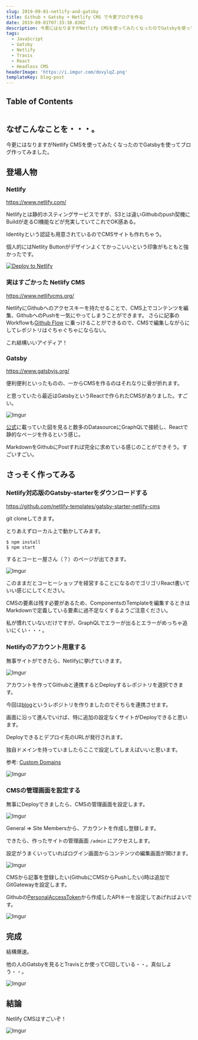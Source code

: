```yaml
---
slug: 2019-09-01-netlify-and-gatsby
title: Github + Gatsby + Netlify CMS で今更ブログを作る
date: 2019-09-01T07:33:38.830Z
description: 今更にはなりますがNetlify CMSを使ってみたくなったのでGatsbyを使ってブログ作ってみました。
tags:
  - JavaScript
  - Gatsby
  - Netlify
  - Travis
  - React
  - Headless CMS
headerImage: 'https://i.imgur.com/dovylqZ.png'
templateKey: blog-post
---
```


## Table of Contents

```toc

```

## なぜこんなことを・・・。

今更にはなりますがNetlify CMSを使ってみたくなったのでGatsbyを使ってブログ作ってみました。

## 登場人物

### Netlify

<https://www.netlify.com/>


Netlifyとは静的ホスティングサービスですが、S3とは違いGithubのpush契機にBuildが走るCI機能などが充実していてこれでOK感ある。

Identityという認証も用意されているのでCMSサイトも作れちゃう。

個人的にはNetlity Buttonがデザインよくてかっこいいという印象がもともと強かったです。

[![Deploy to Netlify](https://www.netlify.com/img/deploy/button.svg)](https://app.netlify.com/start/deploy?repository=https://github.com/tubone24/blog)

### 実はすごかった Netlify CMS

<https://www.netlifycms.org/>

NetlifyにGithubへのアクセスキーを持たせることで、CMS上でコンテンツを編集、GithubへのPushを一気にやってしまうことができます。
さらに記事のWorkflowも[Github Flow](http://scottchacon.com/2011/08/31/github-flow.html) に乗っけることができるので、CMSで編集しながらにしてレポジトリはぐちゃぐちゃにならない。

これ結構いいアイディア！

### Gatsby

<https://www.gatsbyjs.org/>

便利便利といったものの、一からCMSを作るのはそれなりに骨が折れます。

と思っていたら最近はGatsbyというReactで作られたCMSがありました。すごい。

![Imgur](https://i.imgur.com/wVxAzAl.png)

[公式](https://www.gatsbyjs.org/)に載っていた図を見ると数多のDatasourceにGraphQLで接続し、Reactで静的なページを作るという感じ。

MarkdownをGithubにPostすれば完全に求めている感じのことができそう。すごいすごい。

## さっそく作ってみる

### Netlify対応版のGatsby-starterをダウンロードする

[https://github.com/netlify-templates/gatsby-starter-netlify-cms
](https://github.com/netlify-templates/gatsby-starter-netlify-cms
)

git cloneしてきます。

とりあえずローカル上で動かしてみます。

```bash{numberLines: 1}
$ npm install
$ npm start
```

するとコーヒー屋さん（？）のページが出てきます。

![Imgur](https://i.imgur.com/fRY1Ss4.png)

このままだとコーヒーショップを経営することになるのでゴリゴリReact書いていい感じにしてください。

CMSの要素は残す必要があるため、ComponentsのTemplateを編集するときはMarkdownで定義している要素に過不足なくするようご注意ください。

私が慣れていないだけですが、GraphQLでエラーが出るとエラーがめっちゃ追いにくい・・・。

### Netlifyのアカウント用意する

無事サイトができたら、Netlifyに挙げていきます。


![Imgur](https://i.imgur.com/P0E2109.png)

アカウントを作ってGithubと連携するとDeployするレポジトリを選択できます。

今回は[blog](https://github.com/tubone24/blog/)というレポジトリを作りましたのでそちらを連携させます。

画面に沿って進んでいけば、特に追加の設定なくサイトがDeployできると思います。

Deployできるとデプロイ先のURLが発行されます。

独自ドメインを持っていましたらここで設定してしまえばいいと思います。

参考: [Custom Domains
](https://www.netlify.com/docs/custom-domains/)

![Imgur](https://i.imgur.com/Z07HTMG.png)

### CMSの管理画面を設定する

無事にDeployできましたら、CMSの管理画面を設定します。

![Imgur](https://i.imgur.com/kOuCJAo.png)

General => Site Membersから、アカウントを作成し登録します。

できたら、作ったサイトの管理画面 `/admin` にアクセスします。

設定がうまくいっていればログイン画面からコンテンツの編集画面が開けます。

![Imgur](https://i.imgur.com/LY84I80.png)

CMSから記事を登録したい(GithubにCMSからPushしたい)時は追加でGitGatewayを設定します。

Githubの[PersonalAccessToken](https://github.com/settings/tokens/new)から作成したAPIキーを設定してあげればよいです。

![Imgur](https://i.imgur.com/V2Aobi8.png)

## 完成

結構爆速。

他の人のGatsbyを見るとTravisとか使ってCI回している・・。真似しよう・・。

![Imgur](https://i.imgur.com/mIcrB6K.png)

## 結論

Netlify CMSはすごいぞ！

![Imgur](https://i.imgur.com/mIcrB6K.png)


